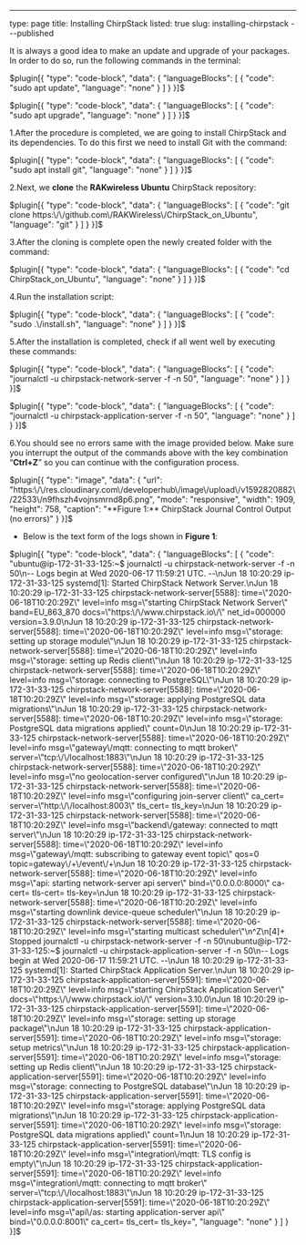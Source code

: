 ---
type: page
title: Installing ChirpStack
listed: true
slug: installing-chirpstack
---published

It is always a good idea to make an update and upgrade of your packages. In order to do so, run the following commands in the terminal:

$plugin[{
    "type": "code-block",
    "data": {
        "languageBlocks": [
            {
                "code": "sudo apt update",
                "language": "none"
            }
        ]
    }
}]$

$plugin[{
    "type": "code-block",
    "data": {
        "languageBlocks": [
            {
                "code": "sudo apt upgrade",
                "language": "none"
            }
        ]
    }
}]$

1.After the procedure is completed, we are going to install ChirpStack and its dependencies. To do this first we need to install Git with the command:

$plugin[{
    "type": "code-block",
    "data": {
        "languageBlocks": [
            {
                "code": "sudo apt install git",
                "language": "none"
            }
        ]
    }
}]$

2.Next, we **clone** the
**RAKwireless Ubuntu** ChirpStack repository:

$plugin[{
    "type": "code-block",
    "data": {
        "languageBlocks": [
            {
                "code": "git clone https:\/\/github.com\/RAKWireless\/ChirpStack_on_Ubuntu",
                "language": "git"
            }
        ]
    }
}]$

3.After the cloning is complete open the newly created folder with the command:

$plugin[{
    "type": "code-block",
    "data": {
        "languageBlocks": [
            {
                "code": "cd ChirpStack_on_Ubuntu",
                "language": "none"
            }
        ]
    }
}]$

4.Run the installation script:

$plugin[{
    "type": "code-block",
    "data": {
        "languageBlocks": [
            {
                "code": "sudo .\/install.sh",
                "language": "none"
            }
        ]
    }
}]$

5.After the installation is completed, check if all went well by executing these commands:

$plugin[{
    "type": "code-block",
    "data": {
        "languageBlocks": [
            {
                "code": "journalctl -u chirpstack-network-server -f -n 50",
                "language": "none"
            }
        ]
    }
}]$

$plugin[{
    "type": "code-block",
    "data": {
        "languageBlocks": [
            {
                "code": "journalctl -u chirpstack-application-server -f -n 50",
                "language": "none"
            }
        ]
    }
}]$

6.You should see no errors same with the image provided below. Make sure you interrupt the output of the commands above with the key combination “**Ctrl+Z**” so you can continue with the configuration process.

$plugin[{
    "type": "image",
    "data": {
        "url": "https:\/\/res.cloudinary.com\/developerhub\/image\/upload\/v1592820882\/22533\/n9fhszh4vojnsmrnd8p6.png",
        "mode": "responsive",
        "width": 1909,
        "height": 758,
        "caption": "**Figure 1:** ChirpStack Journal Control Output (no errors)"
    }
}]$

- Below is the text form of the logs shown in **Figure 1**:

$plugin[{
    "type": "code-block",
    "data": {
        "languageBlocks": [
            {
                "code": "ubuntu@ip-172-31-33-125:~$ journalctl -u chirpstack-network-server -f -n 50\n-- Logs begin at Wed 2020-06-17 11:59:21 UTC. --\nJun 18 10:20:29 ip-172-31-33-125 systemd[1]: Started ChirpStack Network Server.\nJun 18 10:20:29 ip-172-31-33-125 chirpstack-network-server[5588]: time=\"2020-06-18T10:20:29Z\" level=info msg=\"starting ChirpStack Network Server\" band=EU_863_870 docs=\"https:\/\/www.chirpstack.io\/\" net_id=000000 version=3.9.0\nJun 18 10:20:29 ip-172-31-33-125 chirpstack-network-server[5588]: time=\"2020-06-18T10:20:29Z\" level=info msg=\"storage: setting up storage module\"\nJun 18 10:20:29 ip-172-31-33-125 chirpstack-network-server[5588]: time=\"2020-06-18T10:20:29Z\" level=info msg=\"storage: setting up Redis client\"\nJun 18 10:20:29 ip-172-31-33-125 chirpstack-network-server[5588]: time=\"2020-06-18T10:20:29Z\" level=info msg=\"storage: connecting to PostgreSQL\"\nJun 18 10:20:29 ip-172-31-33-125 chirpstack-network-server[5588]: time=\"2020-06-18T10:20:29Z\" level=info msg=\"storage: applying PostgreSQL data migrations\"\nJun 18 10:20:29 ip-172-31-33-125 chirpstack-network-server[5588]: time=\"2020-06-18T10:20:29Z\" level=info msg=\"storage: PostgreSQL data migrations applied\" count=0\nJun 18 10:20:29 ip-172-31-33-125 chirpstack-network-server[5588]: time=\"2020-06-18T10:20:29Z\" level=info msg=\"gateway\/mqtt: connecting to mqtt broker\" server=\"tcp:\/\/localhost:1883\"\nJun 18 10:20:29 ip-172-31-33-125 chirpstack-network-server[5588]: time=\"2020-06-18T10:20:29Z\" level=info msg=\"no geolocation-server configured\"\nJun 18 10:20:29 ip-172-31-33-125 chirpstack-network-server[5588]: time=\"2020-06-18T10:20:29Z\" level=info msg=\"configuring join-server client\" ca_cert= server=\"http:\/\/localhost:8003\" tls_cert= tls_key=\nJun 18 10:20:29 ip-172-31-33-125 chirpstack-network-server[5588]: time=\"2020-06-18T10:20:29Z\" level=info msg=\"backend\/gateway: connected to mqtt server\"\nJun 18 10:20:29 ip-172-31-33-125 chirpstack-network-server[5588]: time=\"2020-06-18T10:20:29Z\" level=info msg=\"gateway\/mqtt: subscribing to gateway event topic\" qos=0 topic=gateway\/+\/event\/+\nJun 18 10:20:29 ip-172-31-33-125 chirpstack-network-server[5588]: time=\"2020-06-18T10:20:29Z\" level=info msg=\"api: starting network-server api server\" bind=\"0.0.0.0:8000\" ca-cert= tls-cert= tls-key=\nJun 18 10:20:29 ip-172-31-33-125 chirpstack-network-server[5588]: time=\"2020-06-18T10:20:29Z\" level=info msg=\"starting downlink device-queue scheduler\"\nJun 18 10:20:29 ip-172-31-33-125 chirpstack-network-server[5588]: time=\"2020-06-18T10:20:29Z\" level=info msg=\"starting multicast scheduler\"\n^Z\n[4]+  Stopped                 journalctl -u chirpstack-network-server -f -n 50\nubuntu@ip-172-31-33-125:~$ journalctl -u chirpstack-application-server -f -n 50\n-- Logs begin at Wed 2020-06-17 11:59:21 UTC. --\nJun 18 10:20:29 ip-172-31-33-125 systemd[1]: Started ChirpStack Application Server.\nJun 18 10:20:29 ip-172-31-33-125 chirpstack-application-server[5591]: time=\"2020-06-18T10:20:29Z\" level=info msg=\"starting ChirpStack Application Server\" docs=\"https:\/\/www.chirpstack.io\/\" version=3.10.0\nJun 18 10:20:29 ip-172-31-33-125 chirpstack-application-server[5591]: time=\"2020-06-18T10:20:29Z\" level=info msg=\"storage: setting up storage package\"\nJun 18 10:20:29 ip-172-31-33-125 chirpstack-application-server[5591]: time=\"2020-06-18T10:20:29Z\" level=info msg=\"storage: setup metrics\"\nJun 18 10:20:29 ip-172-31-33-125 chirpstack-application-server[5591]: time=\"2020-06-18T10:20:29Z\" level=info msg=\"storage: setting up Redis client\"\nJun 18 10:20:29 ip-172-31-33-125 chirpstack-application-server[5591]: time=\"2020-06-18T10:20:29Z\" level=info msg=\"storage: connecting to PostgreSQL database\"\nJun 18 10:20:29 ip-172-31-33-125 chirpstack-application-server[5591]: time=\"2020-06-18T10:20:29Z\" level=info msg=\"storage: applying PostgreSQL data migrations\"\nJun 18 10:20:29 ip-172-31-33-125 chirpstack-application-server[5591]: time=\"2020-06-18T10:20:29Z\" level=info msg=\"storage: PostgreSQL data migrations applied\" count=1\nJun 18 10:20:29 ip-172-31-33-125 chirpstack-application-server[5591]: time=\"2020-06-18T10:20:29Z\" level=info msg=\"integration\/mqtt: TLS config is empty\"\nJun 18 10:20:29 ip-172-31-33-125 chirpstack-application-server[5591]: time=\"2020-06-18T10:20:29Z\" level=info msg=\"integration\/mqtt: connecting to mqtt broker\" server=\"tcp:\/\/localhost:1883\"\nJun 18 10:20:29 ip-172-31-33-125 chirpstack-application-server[5591]: time=\"2020-06-18T10:20:29Z\" level=info msg=\"api\/as: starting application-server api\" bind=\"0.0.0.0:8001\" ca_cert= tls_cert= tls_key=",
                "language": "none"
            }
        ]
    }
}]$

